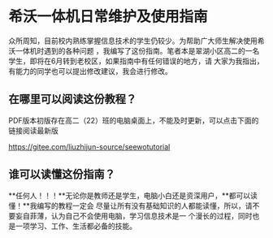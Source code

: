 # 希沃一体机日常维护及使用指南

众所周知，目前校内熟练掌握信息技术的学生仍较少。为帮助广大师生解决使用希沃一体机时遇到的各种问题
，我编写了这份指南。笔者本是翠湖小区高二的一名学生，即将在6月转到老校区，如果指南中有任何错误的地方，请
大家为我指出，有能力的同学也可以提出修改建议，我会进行修改。

## 在哪里可以阅读这份教程？

PDF版本初版存在高二（22）班的电脑桌面上，不能及时更新，可以点击下面的链接阅读最新版

https://gitee.com/liuzhijun-source/seewotutorial

## 谁可以读懂这份指南？

**任何人！！！**无论你是教师还是学生，电脑小白还是资深用户，**都可以读懂！**我编写的教程一定会
尽量让所有没有基础知识的人都能读懂，所以，请不要妄自菲薄，认为自己不会使用电脑，学习信息技术是一
个漫长的过程，同时也是一项学习、工作、生活都必备的技能。